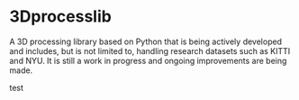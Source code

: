# 3Dprocesslib
A 3D processing library based on Python that is being actively developed and includes, but is not limited to, handling research datasets such as KITTI and NYU. It is still a work in progress and ongoing improvements are being made.

test
